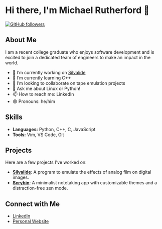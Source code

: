 # Hi there, I'm Michael Rutherford 👋

[![GitHub followers](https://img.shields.io/github/followers/michaelrutherford?label=Follow&style=social)](https://github.com/michaelrutherford)

## About Me

I am a recent college graduate who enjoys software development and is excited to join a dedicated team of engineers to make an impact in the world.

- 🔭 I’m currently working on [Silvalide](https://github.com/michaelrutherford/silvalide)
- 🌱 I’m currently learning C++
- 👯 I’m looking to collaborate on tape emulation projects
- 💬 Ask me about Linux or Python!
- 📫 How to reach me: LinkedIn
- 😄 Pronouns: he/him

## Skills

- **Languages:** Python, C++, C, JavaScript
- **Tools:** Vim, VS Code, Git

## Projects

Here are a few projects I've worked on:

- [**Silvalide**](https://github.com/michaelrutherford/silvalide): A program to emulate the effects of analog film on digital images.
- [**Scrybin**](https://github.com/michaelrutherford/scrybin): A minimalist notetaking app with customizable themes and a distraction-free zen mode.


## Connect with Me

- [LinkedIn](https://www.linkedin.com/in/michaelloganrutherford)
- [Personal Website](https://michaelrutherford.github.io/)
